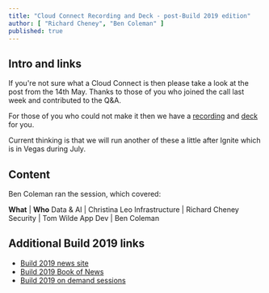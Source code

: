 ```yaml
---
title: "Cloud Connect Recording and Deck - post-Build 2019 edition"
author: [ "Richard Cheney", "Ben Coleman" ]
published: true
---
```


## Intro and links

If you're not sure what a Cloud Connect is then please take a look at the post from the 14th May. Thanks to those of you who joined the call last week and contributed to the Q&A.

For those of you who could not make it then we have a [recording](https://portal.meets4b.com/Join?e=e0ad6ffb-1f2f-415c-8faf-ec75ece5c363)
and [deck](https://aka.ms/cc/may2019) for you.

Current thinking is that we will run another of these a little after Ignite which is in Vegas during July.

## Content

Ben Coleman ran the session, which covered:

**What** | **Who**
Data & AI | Christina Leo
Infrastructure | Richard Cheney
Security | Tom Wilde
App Dev | Ben Coleman

## Additional Build 2019 links

* [Build 2019 news site](https://news.microsoft.com/build2019/)
* [Build 2019 Book of News](https://aka.ms/Build2019BookofNews)
* [Build 2019 on demand sessions](https://aka.ms/Build2019)

